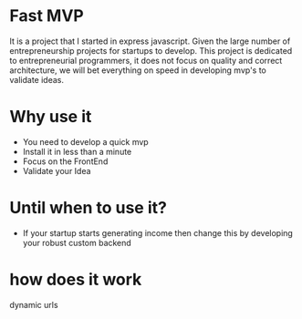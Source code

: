 # Fast MVP
It is a project that I started in express javascript. Given the large number of entrepreneurship projects for startups to develop. This project is dedicated to entrepreneurial programmers, it does not focus on quality and correct architecture, we will bet everything on speed in developing mvp's to validate ideas.
# Why use it
* You need to develop a quick mvp
* Install it in less than a minute
* Focus on the FrontEnd
* Validate your Idea

# Until when to use it?
* If your startup starts generating income then change this by developing your robust custom backend
# how does it work
dynamic urls